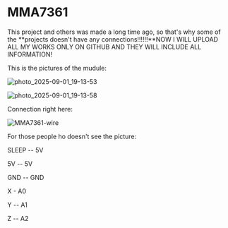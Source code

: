# MMA7361
This project and others was made a long time ago, so that's why some of the **projects doesn't have any connections!!!!!!**NOW I WILL UPLOAD ALL MY WORKS ONLY ON GITHUB AND THEY WILL INCLUDE ALL INFORMATION!

This is the pictures of the mudule:

![photo_2025-09-01_19-13-53](https://github.com/user-attachments/assets/6f9e5418-506f-406d-84ad-353f8551aed0)

![photo_2025-09-01_19-13-58](https://github.com/user-attachments/assets/329315b8-3dae-48ea-8dab-623b47908601)

Connection right here:


![MMA7361-wire](https://github.com/user-attachments/assets/baaa9ff3-c400-439d-95b8-b7263db24b90)


For those people ho doesn't see the picture:

SLEEP -- 5V

5V -- 5V 

GND -- GND

X - A0

Y -- A1

Z -- A2 
